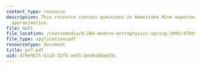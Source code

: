 ```yaml
---
content_type: resource
description: This resource contain questions on Homestake Mine experiment, Eddington-Barbier
  approximation.
file: null
file_location: /coursemedia/8-284-modern-astrophysics-spring-2006/479e9b75611932fbae55bea0a58ad19c_ps7.pdf
file_type: application/pdf
resourcetype: Document
title: ps7.pdf
uid: 479e9b75-6119-32fb-ae55-bea0a58ad19c
---
```

